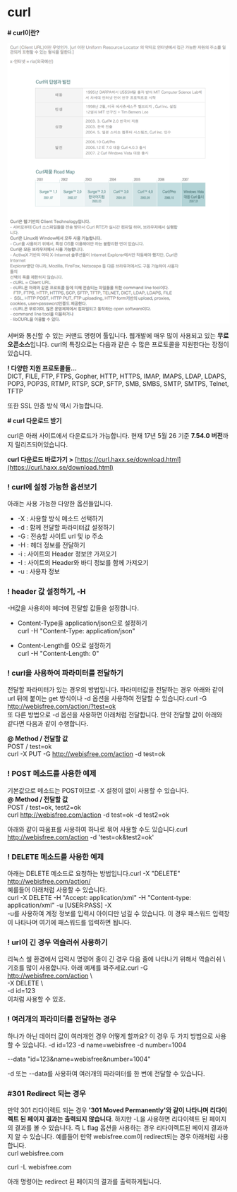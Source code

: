 # curl

**\# curl이란?**

![](../../../../.gitbook/assets/image%20%28260%29.png)

서버와 통신할 수 있는 커맨드 명령어 툴입니다. 웹개발에 매우 많이 사용되고 있는 **무료 오픈소스**입니다. curl의 특징으로는 다음과 같은 수 많은 프로토콜을 지원한다는 장점이 있습니다.  
  
**! 다양한 지원 프로토콜들...**  
DICT, FILE, FTP, FTPS, Gopher, HTTP, HTTPS, IMAP, IMAPS, LDAP, LDAPS, POP3, POP3S, RTMP, RTSP, SCP, SFTP, SMB, SMBS, SMTP, SMTPS, Telnet, TFTP  
  
또한 SSL 인증 방식 역시 가능합니다.   


**\# curl 다운로드 받기**  


curl은 아래 사이트에서 다운로드가 가능합니다. 현재 17년 5월 26 기준 **7.54.0 버전**까지 릴리즈되어있습니다.  
  
**curl 다운로드 바로가기 &gt;** [https://curl.haxx.se/download.html](https://curl.haxx.se/download.html)  


### ! curl에 설정 가능한 옵션보기

아래는 사용 가능한 다양한 옵션들입니다.

* -X : 사용할 방식 메소드 선택하기
* -d : 함께 전달할 파라미터값 설정하기
* -G : 전송할 사이트 url 및 ip 주소
* -H : 헤더 정보를 전달하기
* -i : 사이트의 Header 정보만 가져오기
* -I : 사이트의 Header와 바디 정보를 함께 가져오기
* -u : 사용자 정보  

### ! header 값 설정하기, -H

-H값을 사용히야 헤더에 전달할 값들을 설정합니다.  
- Content-Type을 application/json으로 설정하기  
curl -H "Content-Type: application/json"  
  
- Content-Length를 0으로 설정하기  
curl -H "Content-Length: 0"  
  


### ! curl을 사용하여 파라미터를 전달하기

전달할 파라미터가 있는 경우의 방법입니다. 파라미터값을 전달하는 경우 아래와 같이 url 뒤에 붙이는 get 방식이나 -d 옵션을 사용하여 전달할 수 있습니다.curl -G http://webisfree.com/action/?test=ok  
또 다른 방법으로 -d 옵션을 사용하면 아래처럼 전달합니다. 만약 전달할 값이 아래와 같다면 다음과 같이 수행합니다.  
  
**@ Method / 전달할 값**  
POST / test=ok  
curl -X PUT -G http://webisfree.com/action -d test=ok  


### ! POST 메소드를 사용한 예제

기본값으로 메소드는 POST이므로 -X 설정이 없이 사용할 수 있습니다.  
**@ Method / 전달할 값**  
POST / test=ok, test2=ok  
curl http://webisfree.com/action -d test=ok -d test2=ok  
  
아래와 같이 따옴표를 사용하여 하나로 묶어 사용할 수도 있습니다.curl http://webisfree.com/action -d 'test=ok&test2=ok'  
  


### ! DELETE 메소드를 사용한 예제

아래는 DELETE 메소드로 요청하는 방법입니다.curl -X "DELETE" http://webisfree.com/action/  
예를들어 아래처럼 사용할 수 있습니다.  
curl -X DELETE -H "Accept: application/xml" -H "Content-type: application/xml" -u \[USER:PASS\] -X  
-u를 사용하여 계정 정보를 입력시 아이디만 넘길 수 있습니다. 이 경우 패스워드 입력창이 나타나며 여기에 패스워드를 입력하면 됩니다.  


### ! url이 긴 경우 역슬러쉬 사용하기

리눅스 쉘 환경에서 입력시 명령어 줄이 긴 경우 다음 줄에 나타나기 위해서 역슬러쉬 \ 기호를 많이 사용합니다. 아래 예제를 봐주세요.curl -G http://webisfree.com/action \  
-X DELETE \  
-d id=123  
이처럼 사용할 수 있죠.  


### !  여러개의 파라미터를 전달하는 경우

하나가 아닌 데이터 값이 여러개인 경우 어떻게 할까요? 이 경우 두 가지 방법으로 사용할 수 있습니다. -d id=123 -d name=webisfree -d number=1004  
  
--data "id=123&name=webisfree&number=1004"  
  
-d 또는 --data를 사용하여 여러개의 파라미터를 한 번에 전달할 수 있습니다.  
  


### \#301 Redirect 되는 경우 

만약 301 리다이렉트 되는 경우 **'301 Moved Permanently'와 같이 나타나며 리다이렉트 된 페이지 결과는 출력되지 않습니다**. 하지만 -L을 사용하면 리다이렉트 된 페이지의 결과를 볼 수 있습니다. 즉 L flag 옵션을 사용하는 경우 리다이렉트된 페이지 결과까지 알 수 있습니다. 예를들어 만약 webisfree.com이 redirect되는 경우 아래처럼 사용합니다.  
curl webisfree.com  
  
curl -L webisfree.com  
  
아래 명령어는 redirect 된 페이지의 결과를 출력하게됩니다.

